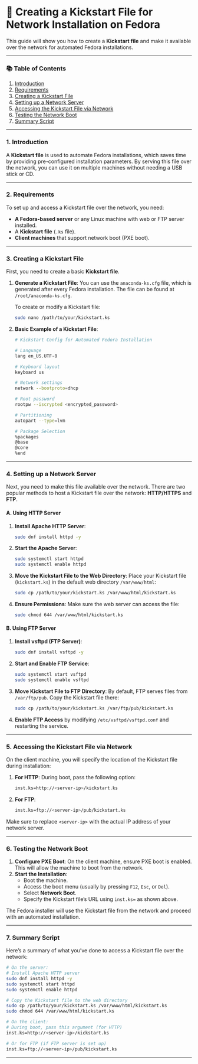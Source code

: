 # 🚀 Creating a Kickstart File for Network Installation on Fedora

This guide will show you how to create a **Kickstart file** and make it available over the network for automated Fedora installations.

---

### 📚 Table of Contents

1. [Introduction](#1-introduction)
2. [Requirements](#2-requirements)
3. [Creating a Kickstart File](#3-creating-a-kickstart-file)
4. [Setting up a Network Server](#4-setting-up-a-network-server)
5. [Accessing the Kickstart File via Network](#5-accessing-the-kickstart-file-via-network)
6. [Testing the Network Boot](#6-testing-the-network-boot)
7. [Summary Script](#7-summary-script)

---

### 1. Introduction

A **Kickstart file** is used to automate Fedora installations, which saves time by providing pre-configured installation parameters. By serving this file over the network, you can use it on multiple machines without needing a USB stick or CD.

---

### 2. Requirements

To set up and access a Kickstart file over the network, you need:

- **A Fedora-based server** or any Linux machine with web or FTP server installed.
- A **Kickstart file** (`.ks` file).
- **Client machines** that support network boot (PXE boot).

---

### 3. Creating a Kickstart File

First, you need to create a basic **Kickstart file**.

1. **Generate a Kickstart File**:
   You can use the `anaconda-ks.cfg` file, which is generated after every Fedora installation. The file can be found at `/root/anaconda-ks.cfg`.

   To create or modify a Kickstart file:

   ```bash
   sudo nano /path/to/your/kickstart.ks
   ```

2. **Basic Example of a Kickstart File**:

   ```bash
   # Kickstart Config for Automated Fedora Installation

   # Language
   lang en_US.UTF-8

   # Keyboard layout
   keyboard us

   # Network settings
   network --bootproto=dhcp

   # Root password
   rootpw --iscrypted <encrypted_password>

   # Partitioning
   autopart --type=lvm

   # Package Selection
   %packages
   @base
   @core
   %end
   ```

---

### 4. Setting up a Network Server

Next, you need to make this file available over the network. There are two popular methods to host a Kickstart file over the network: **HTTP/HTTPS** and **FTP**.

#### A. Using HTTP Server

1. **Install Apache HTTP Server**:

   ```bash
   sudo dnf install httpd -y
   ```

2. **Start the Apache Server**:

   ```bash
   sudo systemctl start httpd
   sudo systemctl enable httpd
   ```

3. **Move the Kickstart File to the Web Directory**:
   Place your Kickstart file (`kickstart.ks`) in the default web directory `/var/www/html`:

   ```bash
   sudo cp /path/to/your/kickstart.ks /var/www/html/kickstart.ks
   ```

4. **Ensure Permissions**:
   Make sure the web server can access the file:
   ```bash
   sudo chmod 644 /var/www/html/kickstart.ks
   ```

#### B. Using FTP Server

1. **Install vsftpd (FTP Server)**:

   ```bash
   sudo dnf install vsftpd -y
   ```

2. **Start and Enable FTP Service**:

   ```bash
   sudo systemctl start vsftpd
   sudo systemctl enable vsftpd
   ```

3. **Move Kickstart File to FTP Directory**:
   By default, FTP serves files from `/var/ftp/pub`. Copy the Kickstart file there:

   ```bash
   sudo cp /path/to/your/kickstart.ks /var/ftp/pub/kickstart.ks
   ```

4. **Enable FTP Access** by modifying `/etc/vsftpd/vsftpd.conf` and restarting the service.

---

### 5. Accessing the Kickstart File via Network

On the client machine, you will specify the location of the Kickstart file during installation:

1. **For HTTP**:
   During boot, pass the following option:

   ```bash
   inst.ks=http://<server-ip>/kickstart.ks
   ```

2. **For FTP**:
   ```bash
   inst.ks=ftp://<server-ip>/pub/kickstart.ks
   ```

Make sure to replace `<server-ip>` with the actual IP address of your network server.

---

### 6. Testing the Network Boot

1. **Configure PXE Boot**:
   On the client machine, ensure PXE boot is enabled. This will allow the machine to boot from the network.
2. **Start the Installation**:
   - Boot the machine.
   - Access the boot menu (usually by pressing `F12`, `Esc`, or `Del`).
   - Select **Network Boot**.
   - Specify the Kickstart file’s URL using `inst.ks=` as shown above.

The Fedora installer will use the Kickstart file from the network and proceed with an automated installation.

---

### 7. Summary Script

Here’s a summary of what you’ve done to access a Kickstart file over the network:

```bash
# On the server:
# Install Apache HTTP server
sudo dnf install httpd -y
sudo systemctl start httpd
sudo systemctl enable httpd

# Copy the Kickstart file to the web directory
sudo cp /path/to/your/kickstart.ks /var/www/html/kickstart.ks
sudo chmod 644 /var/www/html/kickstart.ks

# On the client:
# During boot, pass this argument (for HTTP)
inst.ks=http://<server-ip>/kickstart.ks

# Or for FTP (if FTP server is set up)
inst.ks=ftp://<server-ip>/pub/kickstart.ks
```

---
